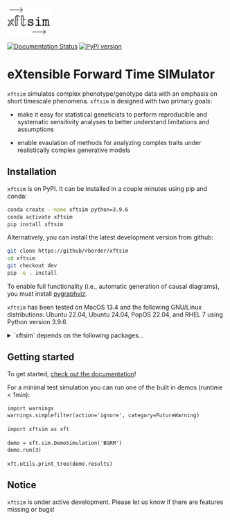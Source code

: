 <img src="./xftsimlogo.svg" width="20%"> 

[![Documentation Status](https://readthedocs.org/projects/xftsim/badge/?version=latest)](https://xftsim.readthedocs.io/en/latest/?badge=latest) [![PyPI version](https://badge.fury.io/py/xftsim.svg)](https://badge.fury.io/py/xftsim)

# eXtensible Forward Time SIMulator
`xftsim` simulates complex phenotype/genotype data with an emphasis on short timescale phenomena. `xftsim` is designed with two primary goals:

 - make it easy for statistical geneticists to perform reproducible and systematic sensitivity analyses to better understand limitations and assumptions

 - enable evaulation of methods for analyzing complex traits under realistically complex generative models

## Installation

`xftsim` is on PyPI. It can be installed in a couple minutes using pip and conda:

```bash
conda create --name xftsim python=3.9.6
conda activate xftsim
pip install xftsim
```

Alternatively, you can install the latest development version from github:

```bash
git clone https://github/rborder/xftsim
cd xftsim
git checkout dev
pip -e . install
```

To enable full functionality (i.e., automatic generation of causal diagrams), you must install [pygraphviz](https://pygraphviz.github.io).

`xftsim` has been tested on MacOS 13.4 and the following GNU/Linux distributions: Ubuntu 22.04, Ubuntu 24.04, PopOS 22.04, and RHEL 7 using Python version 3.9.6. 

<details>
<summary>`xftsim` depends on the following packages...</summary>
 
```
asciitree==0.3.3
attrs==23.2.0
cattrs==23.2.3
certifi==2023.11.17
cffi==1.17.1
charset-normalizer==3.3.2
chembl-webresource-client==0.10.9
click==8.1.7
cloudpickle==3.1.0
contourpy==1.2.0
csrgraph==0.1.28
cycler==0.12.1
dask==2024.8.0
dask-expr==1.1.10
dask-glm==0.3.2
dask-ml==2024.4.4
Deprecated==1.2.14
distributed==2024.8.0
easydict==1.13
exceptiongroup==1.2.0
fasteners==0.19
fonttools==4.46.0
fsspec==2024.10.0
funcy==2.0
gensim==4.3.2
idna==3.6
importlib-metadata==8.5.0
importlib-resources==6.1.1
iniconfig==2.0.0
jinja2==3.1.4
joblib==1.3.2
kiwisolver==1.4.5
llvmlite==0.39.1
locket==1.0.0
MarkupSafe==3.0.2
matplotlib==3.8.2
msgpack==1.1.0
multipledispatch==1.0.0
networkx==2.8.8
node2vec==0.4.6
nodevectors==0.1.23
nptyping==2.5.0
numba==0.56.4
numcodecs==0.12.1
numpy==1.23.5
packaging==23.2
pandas==2.1.4
pandas-plink==2.2.9
partd==1.4.2
Pillow==10.1.0
platformdirs==4.2.0
pluggy==1.5.0
psutil==6.1.0
pyarrow==18.0.0
pycparser==2.22
pyparsing==3.1.1
pytest==8.3.3
python-dateutil==2.8.2
pytz==2023.3.post1
PyYAML==6.0.2
rdkit==2023.9.5
requests==2.31.0
requests-cache==1.2.0
scikit-learn==1.3.2
scipy==1.11.4
seaborn==0.13.0
sgkit==0.9.0
six==1.16.0
smart-open==7.0.1
sortedcontainers==2.4.0
sparse==0.15.4
tblib==3.0.0
threadpoolctl==3.2.0
tomli==2.0.2
toolz==1.0.0
tornado==6.4.1
tqdm==4.66.2
typing-extensions==4.10.0
tzdata==2023.3
url-normalize==1.4.3
urllib3==2.1.0
wrapt==1.16.0
xarray==2024.7.0
xftsim==0.2.0
zarr==2.18.2
zict==3.0.0
zipp==3.20.2
zstandard==0.23.0
```
</details>

## Getting started

To get started, [check out the documentation](https://xftsim.readthedocs.io)!

For a minimal test simulation you can run one of the built in demos (runtime < 1min):
```python3
import warnings
warnings.simplefilter(action='ignore', category=FutureWarning)

import xftsim as xft

demo = xft.sim.DemoSimulation('BGRM')
demo.run(3)

xft.utils.print_tree(demo.results)
```

## Notice

`xftsim` is under active development. Please let us know if there are features missing or bugs!

<!-- 
## Quickstart: simulating bivariate cross-assortative mating

Here we simulate 


```python

import xftsim as xft
import numpy as np

N = 8000
M = 4000
pnames = ['height', 'wealth', 'eduyears']
h2 = np.array([.6,.0,.0])


founder_haplotypes = xft.founders.founder_haplotypes_uniform_AFs(n = N, 
                                                                 m = M)

genetic_effects = xft.effect.AdditiveEffects(beta = np.hstack(list(map(lambda x: np.random.normal(0, x, (M,1)), np.sqrt(h2)))),
                                             phenotype_name = pnames,
                                             vid = founder_haplotypes.vid,
                                             AF = founder_haplotypes.xft.af_empirical,
                                             standardized=True,
                                             scaled=True,
                                             m_causal=M)

arch_genetic = xft.arch.AdditiveGeneticComponent(beta = genetic_effects)
arch_noise = xft.arch.AdditiveNoiseComponent(variances=[.4, 1/3, 1/3], 
                                             phenotype_name=pnames)
arch_sum = xft.arch.SumComponent(pnames, sum_components=['additiveGenetic', 'additiveNoise'])




amr = xft.mate.LinearAssortativeMatingRegime(r = .3, 
                                             component_index = xft.index.ComponentIndex_from_product(pnames,
                                              ['phenotype'],
                                              [-1]),
                                             offspring_per_pair=xft.utils.ZeroTruncatedPoissonCount(2))

rmap = xft.reproduce.RecombinationMap(p=.25,
                                      vid=founder_haplotypes.vid,
                                      chrom=founder_haplotypes.chrom)

sim = xft.sim.Simulation(founder_haplotypes = founder_haplotypes,
                         mating_regime = amr,
                         recombination_map = rmap,
                         architecture=xft.arch.Architecture([arch_genetic, arch_noise, arch_sum]),
                         statistics = [xft.stats.MatingStatistics(),
                                       xft.stats.SampleStatistics(),
                                       xft.stats.HasemanElstonEstimator(),
                                       ],  
                         post_processors = [lambda sim: print(sim.results['mating_statistics']),
                                            xft.proc.LimitMemory(n_haplotype_generations=2)],
                         reproduction_method=xft.reproduce.Meiosis)

```





 -->
